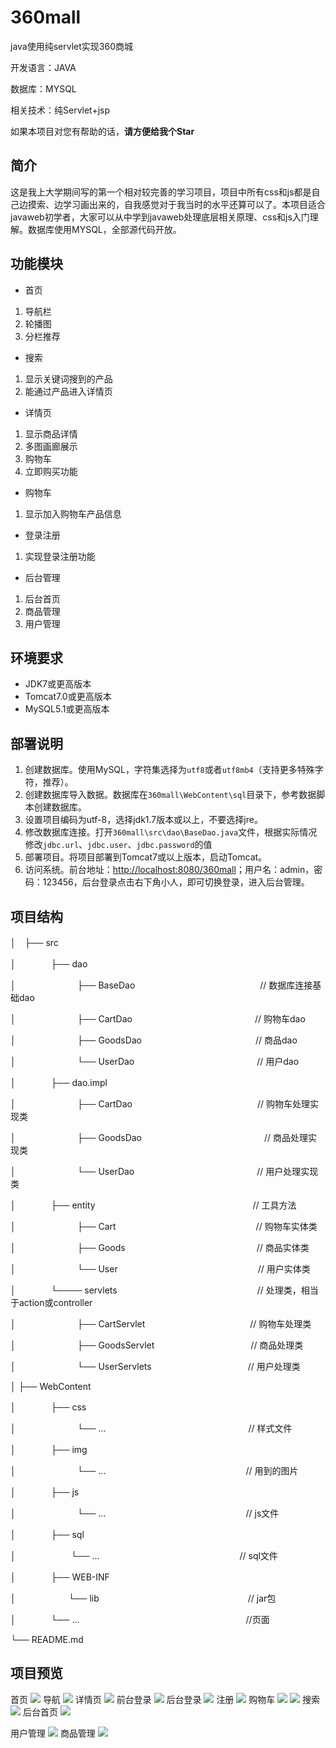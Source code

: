 # 360mall
java使用纯servlet实现360商城

开发语言：JAVA

数据库：MYSQL

相关技术：纯Servlet+jsp

如果本项目对您有帮助的话，**请方便给我个Star**

## 简介
这是我上大学期间写的第一个相对较完善的学习项目，项目中所有css和js都是自己边摸索、边学习画出来的，自我感觉对于我当时的水平还算可以了。本项目适合javaweb初学者，大家可以从中学到javaweb处理底层相关原理、css和js入门理解。数据库使用MYSQL，全部源代码开放。

## 功能模块
- 首页
1. 导航栏
2. 轮播图
3. 分栏推荐

- 搜索
1. 显示关键词搜到的产品
2. 能通过产品进入详情页

- 详情页
1. 显示商品详情
2. 多图画廊展示
3. 购物车
4. 立即购买功能

- 购物车
1. 显示加入购物车产品信息

- 登录注册
1. 实现登录注册功能

- 后台管理
1. 后台首页
2. 商品管理
3. 用户管理

## 环境要求

- JDK7或更高版本
- Tomcat7.0或更高版本
- MySQL5.1或更高版本

## 部署说明

1. 创建数据库。使用MySQL，字符集选择为`utf8`或者`utf8mb4`（支持更多特殊字符，推荐）。
2. 创建数据库导入数据。数据库在`360mall\WebContent\sql`目录下，参考数据脚本创建数据库。
3. 设置项目编码为utf-8，选择jdk1.7版本或以上，不要选择jre。
4. 修改数据库连接。打开`360mall\src\dao\BaseDao.java`文件，根据实际情况修改`jdbc.url`、`jdbc.user`、`jdbc.password`的值
5. 部署项目。将项目部署到Tomcat7或以上版本，启动Tomcat。
6. 访问系统。前台地址：[http://localhost:8080/360mall](http://localhost:8080/360mall)；用户名：admin，密码：123456，后台登录点击右下角小人，即可切换登录，进入后台管理。

## 项目结构
│　├── src

│　　　　├── dao

│　　　　　　　├── BaseDao　　　　　　　　　　　　　　 // 数据库连接基础dao

│　　　　　　　├── CartDao　　　　　　　　　　　　　　// 购物车dao

│　　　　　　　├── GoodsDao　　　　　　　　　　　　　// 商品dao
 
│　　　　　　　└── UserDao　　　　　　　　　　　　　　// 用户dao

│　　　　├── dao.impl    

│　　　　　　　├── CartDao 　　　　　　　　　　　　　　// 购物车处理实现类

│　　　　　　　├── GoodsDao　　　　　　　　　　　　　　// 商品处理实现类

│　　　　　　　└── UserDao　　　　　　　　　　　　　　// 用户处理实现类

│　　　　├── entity　　　　　　　　　　　　　　　　　　// 工具方法

│　　　　　　　├── Cart　　　　　　　　　　　　　　　　// 购物车实体类

│　　　　　　　├── Goods　　　　　　　　　　　　　　　// 商品实体类

│　　　　　　　└── User　　　　　　　　　　　　　　　　// 用户实体类

│　　　　└──── servlets　　　　　　　　　　　　　　　　// 处理类，相当于action或controller

│　　　　　　　├── CartServlet　　　　　　　　　　　　// 购物车处理类

│　　　　　　　├── GoodsServlet　　　　　　　　　　　// 商品处理类

│　　　　　　　└── UserServlets　　　　　　　　　　　// 用户处理类

│
├── WebContent

│　　　　├── css

│　　　　　　　└── ... 　　　　　　　　　　　　　　　　// 样式文件
           
│　　　　├── img

│　　　　　　　└── ...　　　　　　　　　　　　　　　　// 用到的图片

│　　　　├── js

│　　　　　　　└── ...　　　　　　　　　　　　　　　　// js文件

│　　　　├── sql				

│ 　　　　　　└── ...　　　　　　　　　　　　　　　　// sql文件

│　　　　├── WEB-INF  　 

│　　　　　　└── lib　　　　　　　　　　　　　　　　　// jar包

│　　　　└── ...　　　　　　　　　　　　　　　　　　　//页面

└── README.md

## 项目预览
首页
![](https://github.com/allanzhuo/study/blob/master/img/%E9%A6%96%E9%A1%B5.png?raw=true)
导航
![](https://github.com/allanzhuo/study/blob/master/img/%E5%AF%BC%E8%88%AA.png?raw=true)
详情页
![](https://github.com/allanzhuo/study/blob/master/img/%E8%AF%A6%E6%83%85%E9%A1%B5.png?raw=true)
前台登录
![](https://github.com/allanzhuo/study/blob/master/img/%E7%99%BB%E5%BD%951.png?raw=true)
后台登录
![](https://github.com/allanzhuo/study/blob/master/img/%E7%99%BB%E5%BD%952.png?raw=true)
注册
![](https://github.com/allanzhuo/study/blob/master/img/%E6%B3%A8%E5%86%8C.png?raw=true)
购物车
![](https://github.com/allanzhuo/study/blob/master/img/%E8%B4%AD%E7%89%A9%E8%BD%A61.png?raw=true)
![](https://github.com/allanzhuo/study/blob/master/img/%E8%B4%AD%E7%89%A9%E8%BD%A62.png?raw=true)
搜索
![](https://github.com/allanzhuo/study/blob/master/img/%E6%90%9C%E7%B4%A2.png?raw=true)
后台首页
![](https://github.com/allanzhuo/study/blob/master/img/%E5%90%8E%E5%8F%B01.png?raw=true)

用户管理
![](https://github.com/allanzhuo/study/blob/master/img/%E5%90%8E%E5%8F%B02.png?raw=true)
商品管理
![](https://github.com/allanzhuo/study/blob/master/img/%E5%90%8E%E5%8F%B03.png?raw=true)
